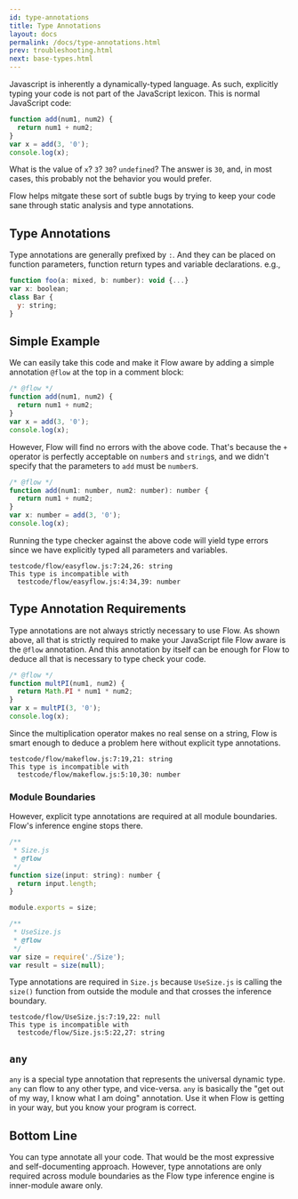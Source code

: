 ```yaml
---
id: type-annotations
title: Type Annotations
layout: docs
permalink: /docs/type-annotations.html
prev: troubleshooting.html
next: base-types.html
---
```


Javascript is inherently a dynamically-typed language. As such, explicitly
typing your code is not part of the JavaScript lexicon. This is normal
JavaScript code:

```javascript
function add(num1, num2) {
  return num1 + num2;
}
var x = add(3, '0');
console.log(x);
```

What is the value of `x`? `3`? `30`? `undefined`? The answer is `30`, and, in most
cases, this probably not the behavior you would prefer.

Flow helps mitgate these sort of subtle bugs by trying to keep your code sane
through static analysis and type annotations.

## Type Annotations

Type annotations are generally prefixed by `:`. And they can be placed on
function parameters, function return types and variable declarations. e.g.,

```javascript
function foo(a: mixed, b: number): void {...}
var x: boolean;
class Bar {
  y: string;
}
```

## Simple Example

We can easily take this code and make it Flow aware by adding a simple
annotation `@flow` at the top in a comment block:

```javascript
/* @flow */
function add(num1, num2) {
  return num1 + num2;
}
var x = add(3, '0');
console.log(x);
```

However, Flow will find no errors with the above code. That's because the `+`
operator is perfectly acceptable on `number`s and `string`s, and we didn't
specify that the parameters to `add` must be `number`s.

```javascript
/* @flow */
function add(num1: number, num2: number): number {
  return num1 + num2;
}
var x: number = add(3, '0');
console.log(x);
```

Running the type checker against the above code will yield type errors
since we have explicitly typed all parameters and variables.

```
testcode/flow/easyflow.js:7:24,26: string
This type is incompatible with
  testcode/flow/easyflow.js:4:34,39: number
```

## Type Annotation Requirements

Type annotations are not always strictly necessary to use Flow. As shown above,
all that is strictly required to make your JavaScript file Flow aware is
the `@flow` annotation. And this annotation by itself can be enough for Flow to
deduce all that is necessary to type check your code.

```javascript
/* @flow */
function multPI(num1, num2) {
  return Math.PI * num1 * num2;
}
var x = multPI(3, '0');
console.log(x);
```

Since the multiplication operator makes no real sense on a string, Flow is
smart enough to deduce a problem here without explicit type annotations.

```
testcode/flow/makeflow.js:7:19,21: string
This type is incompatible with
  testcode/flow/makeflow.js:5:10,30: number
```

### Module Boundaries

However, explicit type annotations are required at all module boundaries.
Flow's inference engine stops there.

```javascript
/**
 * Size.js
 * @flow
 */
function size(input: string): number {
  return input.length;
}

module.exports = size;
```

```javascript
/**
 * UseSize.js
 * @flow
 */
var size = require('./Size');
var result = size(null);
```

Type annotations are required in `Size.js` because `UseSize.js` is calling the
`size()` function from outside the module and that crosses the inference
boundary.

```bbcode
testcode/flow/UseSize.js:7:19,22: null
This type is incompatible with
  testcode/flow/Size.js:5:22,27: string
```

## `any`

`any` is a special type annotation that represents the universal dynamic type.
`any` can flow to any other type, and vice-versa. `any` is basically the "get
out of my way, I know what I am doing" annotation. Use it when Flow is getting
in your way, but you know your program is correct.

## Bottom Line

You can type annotate all your code. That would be the most expressive and
self-documenting approach. However, type annotations are only required across
module boundaries as the Flow type inference engine is inner-module aware only.
